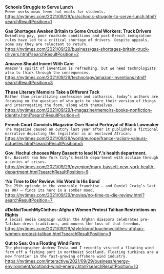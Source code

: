 **Schools Struggle to Serve Lunch**\
`Fewer works mean fewer hot meals for students.`\
https://nytimes.com/2021/09/29/us/schools-struggle-to-serve-lunch.html?searchResultPosition=1

**Gas Shortages Awaken Britain to Some Crucial Workers: Truck Drivers**\
`Dwindling pay, poor roadside conditions and post-Brexit immigration rules have led to a critical shortage of drivers. Despite appeals, some say they are reluctant to return.`\
https://nytimes.com/2021/09/29/business/gas-shortages-britain-truck-drivers.html?searchResultPosition=2

**Amazon Should Invent With Care**\
`Amazon’s spirit of invention is refreshing, but we need technologists also to think through the consequences.`\
https://nytimes.com/2021/09/29/technology/amazon-inventions.html?searchResultPosition=3

**These Literary Memoirs Take a Different Tack**\
`Rather than prioritizing confession and catharsis, today’s authors are focusing on the question of who gets to share their version of things and interrogating the form, along with themselves.`\
https://nytimes.com/2021/09/29/t-magazine/memoirs-books-nonfiction-identity.html?searchResultPosition=4

**French Court Convicts Magazine Over Racist Portrayal of Black Lawmaker**\
`The magazine caused an outcry last year after it published a fictional narrative depicting the legislator as an enslaved African.`\
https://nytimes.com/2021/09/29/world/europe/france-racism-valeurs-actuelles.html?searchResultPosition=5

**Gov. Hochul chooses Mary Bassett to lead N.Y.’s health department.**\
`Dr. Bassett ran New York City’s health department with acclaim through a series of crises.`\
https://nytimes.com/2021/09/29/nyregion/mary-bassett-new-york-health-department.html?searchResultPosition=6

**‘No Time to Die’ Review: His Word Is His Bond**\
`The 25th episode in the venerable franchise — and Daniel Craig’s last as 007 — finds its hero in a somber mood.`\
https://nytimes.com/2021/09/29/movies/no-time-to-die-review.html?searchResultPosition=7

**#DoNotTouchMyClothes: Afghan Women Protest Taliban Restrictions on Rights**\
`A social media campaign within the Afghan diaspora celebrates pre-Taliban dress traditions, and mourns the loss of that freedom.`\
https://nytimes.com/2021/09/29/style/donottouchmyclothes-afghan-women-protest-taliban.html?searchResultPosition=9

**Out to Sea: On a Floating Wind Farm**\
`The photographer Andrew Testa and I recently visited a floating wind farm off a fishing port in northeast Scotland. Floating turbines are a new frontier in the fast-growing offshore wind industry.`\
https://nytimes.com/interactive/2021/09/29/business/energy-environment/scotland-wind-energy.html?searchResultPosition=10

